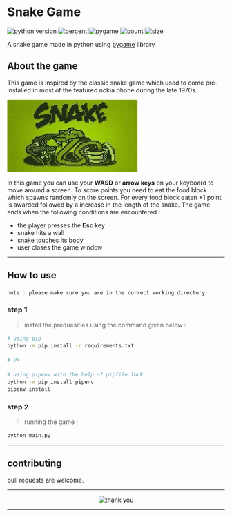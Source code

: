 # Snake Game

![python version](https://img.shields.io/github/pipenv/locked/python-version/omnathmandal/snake-game?color=%23&style=plastic)
![percent](https://img.shields.io/github/languages/top/omnathmandal/snake-game?style=plastic)
![pygame](https://img.shields.io/github/pipenv/locked/dependency-version/omnathmandal/snake-game/pygame?style=plastic)
![count](https://img.shields.io/github/directory-file-count/omnathmandal/snake-game?style=plastic)
![size](https://img.shields.io/github/languages/code-size/omnathmandal/snake-game?style=plastic)


A snake game made in python using [pygame](https://www.pygame.org/news) library

## About the game

This game is inspired by the classic snake game which used to come pre-installed in most of the featured nokia phone during the late 1970s.

<img src="./assets/snake.jpeg" alt="snake game original logo">

In this game you can use your **WASD** or **arrow keys** on your keyboard to move around a screen. To score points you need to eat the food block which spawns randomly on the screen. For every food block eaten +1 point is awarded followed by a increase in the length of the snake. The game ends when the following conditions are encountered : 
- the player presses the **Esc** key 
- snake hits a wall 
- snake touches its body 
- user closes the game window

___

## How to use

`note : please make sure you are in the correct working directory`

### step 1

>install the prequesities
using the command given below :

```bash
# using pip
python -m pip install -r requirements.txt

# OR

# using pipenv with the help of pipfile.lock
python -m pip install pipenv
pipenv install
```

### step 2

>running the game :

```bash
python main.py
```

___

## contributing

pull requests are welcome.

---
<div class="myDiv" align ="center">

<img src="https://media.giphy.com/media/uUlz4hzm20jFUMxnBi/giphy.gif" alt ="thank you">

</div>

---
